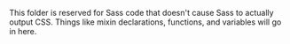 This folder is reserved for Sass code that doesn't cause Sass to actually output CSS.
Things like mixin declarations, functions, and variables will go in here.
